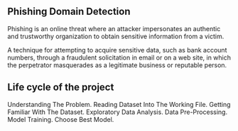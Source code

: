 ## Phishing Domain Detection
Phishing is an online threat where an attacker impersonates an authentic and trustworthy organization to obtain sensitive information from a victim.

A technique for attempting to acquire sensitive data, such as bank account numbers, through a fraudulent solicitation in email or on a web site, in which the perpetrator masquerades as a legitimate business or reputable person.

## Life cycle of the project

Understanding The Problem.
Reading Dataset Into The Working File.
Getting Familiar With The Dataset.
Exploratory Data Analysis.
Data Pre-Processing.
Model Training.
Choose Best Model.